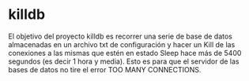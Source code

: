 # killdb
El objetivo del proyecto killdb es recorrer una serie de base de datos almacenadas en un archivo txt de configuración y hacer un Kill de las conexiones a las mismas que estén en estado Sleep hace más de 5400 segundos (es decir 1 hora y media). Esto es para que el servidor de las bases de datos no tire el error TOO MANY CONNECTIONS. 
